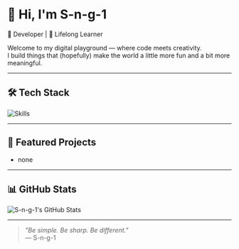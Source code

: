 # 👋 Hi, I'm S-n-g-1

🚀 Developer | 🧠 Lifelong Learner

Welcome to my digital playground — where code meets creativity.  
I build things that (hopefully) make the world a little more fun and a bit more meaningful.

---

## 🛠️ Tech Stack
![Skills](https://skillicons.dev/icons?i=py,html,css,js)

---

## 📂 Featured Projects

- none

---

## 📊 GitHub Stats

![S-n-g-1's GitHub Stats](https://github-readme-stats.vercel.app/api?username=S-n-g-1&show_icons=true&theme=tokyonight)

---

> _"Be simple. Be sharp. Be different."_  
> — S-n-g-1

